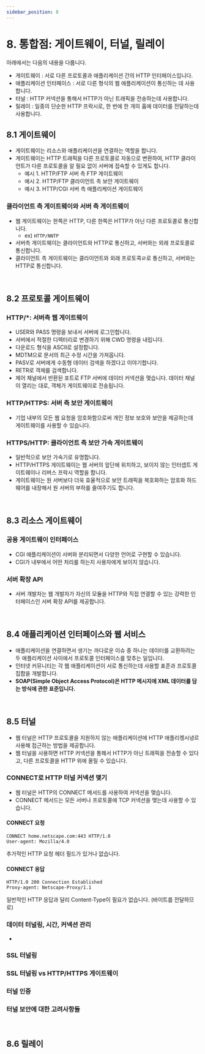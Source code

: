 ```yaml
---
sidebar_position: 8
---
```


# 8. 통합점: 게이트웨이, 터널, 릴레이

아래에서는 다음의 내용을 다룹니다.

- 게이트웨이 : 서로 다른 프로토콜과 애플리케이션 간의 HTTP 인터페이스입니다.
- 애플리케이션 인터페이스 : 서로 다른 형식의 웹 애플리케이션이 통신하는 데 사용합니다.
- 터널 : HTTP 커넥션을 통해서 HTTP가 아닌 트래픽을 전송하는데 사용합니다.
- 릴레이 : 일종의 단순한 HTTP 프락시로, 한 번에 한 개의 홉에 데이터를 전달하는데 사용합니다.

## 8.1 게이트웨이

- 게이트웨이는 리소스와 애플리케이션을 연결하는 역할을 합니다.
- 게이트웨이는 HTTP 트래픽을 다른 프로토콜로 자동으로 변환하여, HTTP 클라이언트가 다른 프로토콜을 알 필요 없이 서버에 접속할 수 있게도 합니다.
  - 예시 1. HTTP/FTP 서버 측 FTP 게이트웨이
  - 예시 2. HTTP/FTP 클라이언트 측 보안 게이트웨이
  - 예시 3. HTTP/CGI 서버 측 애플리케이션 게이트웨이

### 클라이언트 측 게이트웨이와 서버 측 게이트웨이

- 웹 게이트웨이는 한쪽은 HTTP, 다른 한쪽은 HTTP가 아닌 다른 프로토콜로 통신합니다.
  - ex) `HTTP/NNTP`
- 서버측 게이트웨이는 클라이언트와 HTTP로 통신하고, 서버와는 외래 프로토콜로 통신합니다.
- 클라이언트 측 게이트웨이는 클라이언트와 외래 프로토콕ㄹ로 통신하고, 서버와는 HTTP로 통신합니다.

<br/>

## 8.2 프로토콜 게이트웨이

### HTTP/\*: 서버측 웹 게이트웨이

- USER와 PASS 명령을 보내서 서버에 로그인합니다.
- 서버에서 적절한 디렉터리로 변경하기 위해 CWD 명령을 내립니다.
- 다운로드 형식을 ASCII로 설정합니다.
- MDTM으로 문서의 최근 수정 시간을 가져옵니다.
- PASV로 서버에게 수동형 데이터 검색을 하겠다고 이야기합니다.
- RETR로 객체를 검색합니다.
- 제어 채널에서 반환된 포트로 FTP 서버에 데이터 커넥션을 맺습니다. 데이터 채널이 열리는 대로, 객체가 게이트웨이로 전송됩니다.

### HTTP/HTTPS: 서버 측 보안 게이트웨이

- 기업 내부의 모든 웹 요청을 암호화함으로써 개인 정보 보호와 보안을 제공하는데 게이트웨이를 사용할 수 있습니다.

### HTTPS/HTTP: 클라이언트 측 보안 가속 게이트웨이

- 일반적으로 보안 가속기로 유명합니다.
- HTTP/HTTPS 게이트웨이는 웹 서버의 앞단에 위치하고, 보이지 않는 인터셉트 게이트웨이나 리버스 프락시 역할을 합니다.
- 게이트웨이는 원 서버보다 더욱 효율적으로 보안 트래픽을 복호화하는 암호화 하드웨어를 내장해서 원 서버의 부하를 줄여주기도 합니다.

<br/>

## 8.3 리소스 게이트웨이

### 공용 게이트웨이 인터페이스

- CGI 애플리케이션이 서버와 분리되면서 다양한 언어로 구현할 수 있습니다.
- CGI가 내부에서 어떤 처리를 하는지 사용자에게 보이지 않습니다.

### 서버 확장 API

- 서버 개발자는 웹 개발자가 자신의 모듈을 HTTP와 직접 연결할 수 있는 강력한 인터페이스인 서버 확장 API를 제공합니다.

<br/>

## 8.4 애플리케이션 인터페이스와 웹 서비스

- 애플리케이션을 연결하면서 생기는 까다로운 이슈 중 하나는 데이터를 교환하려는 두 애플리케이션 사이에서 프로토콜 인터페이스를 맞추는 일입니다.
- 인터넷 커뮤니티는 각 웹 애플리케이션이 서로 통신하는데 사용할 표준과 프로토콜 집합을 개발합니다.
- **SOAP(Simple Object Access Protocol)은 HTTP 메시지에 XML 데이터를 담는 방식에 관한 표준입니다.**

<br/>

## 8.5 터널

- 웹 터널은 HTTP 프로토콜을 지원하지 않는 애플리케이션에 HTTP 애플리켕시녕르 사용해 접근하는 방법을 제공합니다.
- 웹 터널을 사용하면 HTTP 커넥션을 통해서 HTTP가 아닌 트래픽을 전송할 수 있다고, 다른 프로토콜을 HTTP 위에 올릴 수 있습니다.

### CONNECT로 HTTP 터널 커넥션 맺기

- 웹 터널은 HTTP의 CONNECT 메서드를 사용하여 커넥션을 맺습니다.
- CONNECT 메서드는 모든 서버나 프로토콜에 TCP 커넥션을 맺는데 사용할 수 있습니다.

#### CONNECT 요청

```http
CONNECT home.netscape.com:443 HTTP/1.0
User-agent: Mozilla/4.0
```

추가적인 HTTP 요청 헤더 필드가 있거나 없습니다.

#### CONNECT 응답

```http
HTTP/1.0 200 Connection Established
Proxy-agent: Netscape-Proxy/1.1
```

일반적인 HTTP 응답과 달리 Content-Type이 필요가 없습니다. (바이트를 전달하므로)

### 데이터 터널링, 시간, 커넥션 관리

-

### SSL 터널링

### SSL 터널링 vs HTTP/HTTPS 게이트웨이

### 터널 인증

### 터널 보안에 대한 고려사항들

<br/>

## 8.6 릴레이
